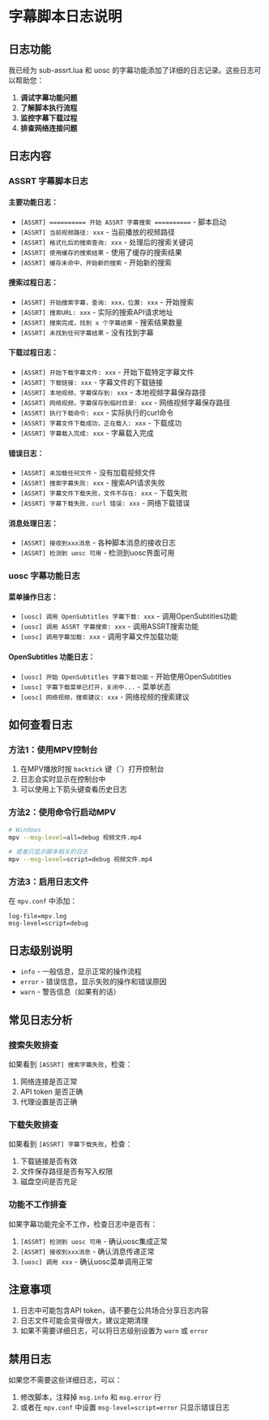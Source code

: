 # 字幕脚本日志说明

## 日志功能

我已经为 sub-assrt.lua 和 uosc 的字幕功能添加了详细的日志记录。这些日志可以帮助您：

1. **调试字幕功能问题**
2. **了解脚本执行流程**
3. **监控字幕下载过程**
4. **排查网络连接问题**

## 日志内容

### ASSRT 字幕脚本日志

#### 主要功能日志：
- `[ASSRT] ========== 开始 ASSRT 字幕搜索 ==========` - 脚本启动
- `[ASSRT] 当前视频路径: xxx` - 当前播放的视频路径
- `[ASSRT] 格式化后的搜索查询: xxx` - 处理后的搜索关键词
- `[ASSRT] 使用缓存的搜索结果` - 使用了缓存的搜索结果
- `[ASSRT] 缓存未命中，开始新的搜索` - 开始新的搜索

#### 搜索过程日志：
- `[ASSRT] 开始搜索字幕，查询: xxx，位置: xxx` - 开始搜索
- `[ASSRT] 搜索URL: xxx` - 实际的搜索API请求地址
- `[ASSRT] 搜索完成，找到 x 个字幕结果` - 搜索结果数量
- `[ASSRT] 未找到任何字幕结果` - 没有找到字幕

#### 下载过程日志：
- `[ASSRT] 开始下载字幕文件: xxx` - 开始下载特定字幕文件
- `[ASSRT] 下载链接: xxx` - 字幕文件的下载链接
- `[ASSRT] 本地视频，字幕保存到: xxx` - 本地视频字幕保存路径
- `[ASSRT] 网络视频，字幕保存到临时目录: xxx` - 网络视频字幕保存路径
- `[ASSRT] 执行下载命令: xxx` - 实际执行的curl命令
- `[ASSRT] 字幕文件下载成功，正在载入: xxx` - 下载成功
- `[ASSRT] 字幕载入完成: xxx` - 字幕载入完成

#### 错误日志：
- `[ASSRT] 未加载任何文件` - 没有加载视频文件
- `[ASSRT] 搜索字幕失败: xxx` - 搜索API请求失败
- `[ASSRT] 字幕文件下载失败，文件不存在: xxx` - 下载失败
- `[ASSRT] 字幕下载失败，curl 错误: xxx` - 网络下载错误

#### 消息处理日志：
- `[ASSRT] 接收到xxx消息` - 各种脚本消息的接收日志
- `[ASSRT] 检测到 uosc 可用` - 检测到uosc界面可用

### uosc 字幕功能日志

#### 菜单操作日志：
- `[uosc] 调用 OpenSubtitles 字幕下载: xxx` - 调用OpenSubtitles功能
- `[uosc] 调用 ASSRT 字幕搜索: xxx` - 调用ASSRT搜索功能
- `[uosc] 调用字幕加载: xxx` - 调用字幕文件加载功能

#### OpenSubtitles 功能日志：
- `[uosc] 开始 OpenSubtitles 字幕下载功能` - 开始使用OpenSubtitles
- `[uosc] 字幕下载菜单已打开，关闭中...` - 菜单状态
- `[uosc] 网络视频，搜索建议: xxx` - 网络视频的搜索建议

## 如何查看日志

### 方法1：使用MPV控制台
1. 在MPV播放时按 `backtick` 键（`）打开控制台
2. 日志会实时显示在控制台中
3. 可以使用上下箭头键查看历史日志

### 方法2：使用命令行启动MPV
```bash
# Windows
mpv --msg-level=all=debug 视频文件.mp4

# 或者只显示脚本相关的日志
mpv --msg-level=script=debug 视频文件.mp4
```

### 方法3：启用日志文件
在 `mpv.conf` 中添加：
```
log-file=mpv.log
msg-level=script=debug
```

## 日志级别说明

- `info` - 一般信息，显示正常的操作流程
- `error` - 错误信息，显示失败的操作和错误原因
- `warn` - 警告信息（如果有的话）

## 常见日志分析

### 搜索失败排查
如果看到 `[ASSRT] 搜索字幕失败`，检查：
1. 网络连接是否正常
2. API token 是否正确
3. 代理设置是否正确

### 下载失败排查
如果看到 `[ASSRT] 字幕下载失败`，检查：
1. 下载链接是否有效
2. 文件保存路径是否有写入权限
3. 磁盘空间是否充足

### 功能不工作排查
如果字幕功能完全不工作，检查日志中是否有：
1. `[ASSRT] 检测到 uosc 可用` - 确认uosc集成正常
2. `[ASSRT] 接收到xxx消息` - 确认消息传递正常
3. `[uosc] 调用 xxx` - 确认uosc菜单调用正常

## 注意事项

1. 日志中可能包含API token，请不要在公共场合分享日志内容
2. 日志文件可能会变得很大，建议定期清理
3. 如果不需要详细日志，可以将日志级别设置为 `warn` 或 `error`

## 禁用日志

如果您不需要这些详细日志，可以：
1. 修改脚本，注释掉 `msg.info` 和 `msg.error` 行
2. 或者在 `mpv.conf` 中设置 `msg-level=script=error` 只显示错误日志
